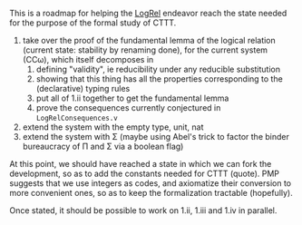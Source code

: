 This is a roadmap for helping the [LogRel](https://github.com/CoqHott/logrel-coq) endeavor reach the state needed for the purpose of the formal study of CTTT.

1. take over the proof of the fundamental lemma of the logical relation (current state: stability by renaming done), for the current system (CCω), which itself decomposes in
    1. defining "validity", ie reducibility under any reducible substitution
    2. showing that this thing has all the properties corresponding to the (declarative) typing rules
    3. put all of 1.ii together to get the fundamental lemma
    4. prove the consequences currently conjectured in `LogRelConsequences.v`
3. extend the system with the empty type, unit, nat
4. extend the system with Σ (maybe using Abel's trick to factor the binder bureaucracy of Π and Σ via a boolean flag)

At this point, we should have reached a state in which we can fork the development, so as to add the constants needed for CTTT (quote). 
PMP suggests that we use integers as codes, and axiomatize their conversion to more convenient ones, so as to keep the formalization tractable (hopefully).

Once stated, it should be possible to work on 1.ii, 1.iii and 1.iv in parallel.
